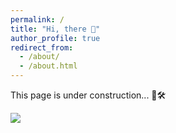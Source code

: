 ```yaml
---
permalink: /
title: "Hi, there 👋"
author_profile: true
redirect_from: 
  - /about/
  - /about.html
---
```


This page is under construction... 🚧🛠️



<script type='text/javascript' id='clustrmaps' src='//cdn.clustrmaps.com/map_v2.js?cl=ffffff&w=600&t=n&d=ty-XrizHVHJEJd-b-DURExc4tSM2udzhx1O15T36rVY&co=2d78ad&ct=ffffff&cmo=3acc3a&cmn=ff5353'></script>

<a href="https://clustrmaps.com/site/1c5uz"  title="ClustrMaps"><img src="//www.clustrmaps.com/map_v2.png?d=ty-XrizHVHJEJd-b-DURExc4tSM2udzhx1O15T36rVY&cl=ffffff" /></a>

<script type="text/javascript" id="clstr_globe" src="//clustrmaps.com/globe.js?d=ty-XrizHVHJEJd-b-DURExc4tSM2udzhx1O15T36rVY"></script>